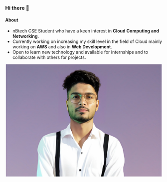 ### Hi there 👋



#### About
* nBtech CSE Student who have a keen interest in **Cloud Computing and Networking**. 
* Currently working on increasing my skill level in the field of Cloud mainly working on **AWS** and also in **Web Development**. 
* Open to learn new technology and available for internships and to collaborate with others for projects.

<p align="center"><img src="pic.jpg" width=500px></p>
